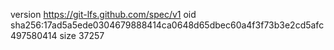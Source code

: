 version https://git-lfs.github.com/spec/v1
oid sha256:17ad5a5ede0304679888414ca0648d65dbec60a4f3f73b3e2cd5afc497580414
size 37257
